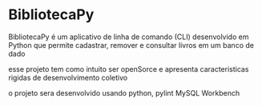 # BibliotecaPy
BibliotecaPy é um aplicativo de linha de comando (CLI) desenvolvido em Python que permite cadastrar, remover e consultar livros em um banco de dado

esse projeto tem como intuito ser openSorce e apresenta caracteristicas rigidas de desenvolvimento coletivo


o projeto sera desenvolvido usando python, pylint MySQL Workbench